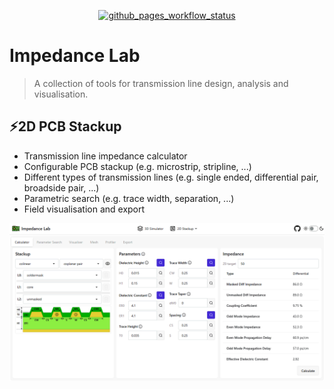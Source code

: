 <p align="center">
  <a href="https://github.com/williamyang98/impedance_lab/actions/workflows/github_pages.yml">
    <img src="https://github.com/williamyang98/impedance_lab/actions/workflows/github_pages.yml/badge.svg" alt="github_pages_workflow_status">
  </a>
</p>

# Impedance Lab
> A collection of tools for transmission line design, analysis and visualisation.

## ⚡️2D PCB Stackup
- Transmission line impedance calculator
- Configurable PCB stackup (e.g. microstrip, stripline, ...)
- Different types of transmission lines (e.g. single ended, differential pair, broadside pair, ...)
- Parametric search (e.g. trace width, separation, ...)
- Field visualisation and export

![Website Screenshot](docs/website_screenshot.png)
